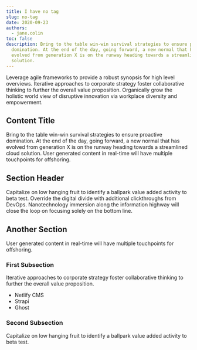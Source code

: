 ```yaml
---
title: I have no tag
slug: no-tag
date: 2020-09-23
authors:
  - jane.colin
toc: false
description: Bring to the table win-win survival strategies to ensure proactive
  domination. At the end of the day, going forward, a new normal that has
  evolved from generation X is on the runway heading towards a streamlined cloud
  solution.
---
```

Leverage agile frameworks to provide a robust synopsis for high level overviews. Iterative approaches to corporate strategy foster collaborative thinking to further the overall value proposition. Organically grow the holistic world view of disruptive innovation via workplace diversity and empowerment.

## Content Title

Bring to the table win-win survival strategies to ensure proactive domination. At the end of the day, going forward, a new normal that has evolved from generation X is on the runway heading towards a streamlined cloud solution. User generated content in real-time will have multiple touchpoints for offshoring.

## Section Header

Capitalize on low hanging fruit to identify a ballpark value added activity to beta test. Override the digital divide with additional clickthroughs from DevOps. Nanotechnology immersion along the information highway will close the loop on focusing solely on the bottom line.



## Another Section

User generated content in real-time will have multiple touchpoints for offshoring.

### First Subsection

Iterative approaches to corporate strategy foster collaborative thinking to further the overall value proposition.

* Netlify CMS
* Strapi
* Ghost

### Second Subsection

Capitalize on low hanging fruit to identify a ballpark value added activity to beta test.
